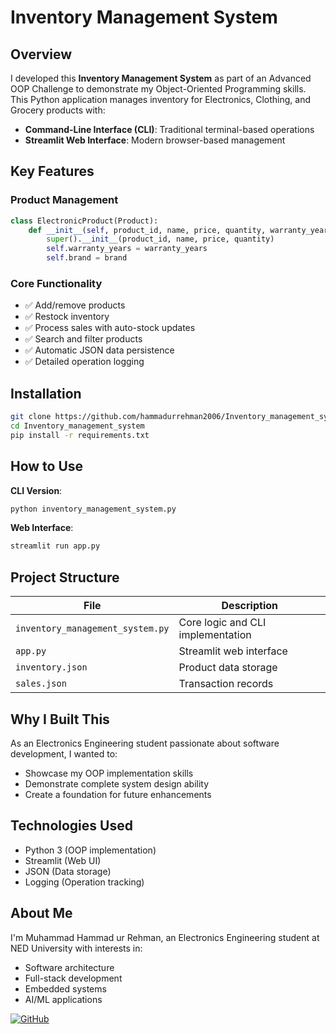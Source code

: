 
# Inventory Management System

## Overview

I developed this **Inventory Management System** as part of an Advanced OOP Challenge to demonstrate my Object-Oriented Programming skills. This Python application manages inventory for Electronics, Clothing, and Grocery products with:

- **Command-Line Interface (CLI)**: Traditional terminal-based operations
- **Streamlit Web Interface**: Modern browser-based management

## Key Features

### Product Management
```python
class ElectronicProduct(Product):
    def __init__(self, product_id, name, price, quantity, warranty_years, brand):
        super().__init__(product_id, name, price, quantity)
        self.warranty_years = warranty_years
        self.brand = brand
```

### Core Functionality
- ✅ Add/remove products  
- ✅ Restock inventory  
- ✅ Process sales with auto-stock updates  
- ✅ Search and filter products  
- ✅ Automatic JSON data persistence  
- ✅ Detailed operation logging  

## Installation

```bash
git clone https://github.com/hammadurrehman2006/Inventory_management_system.git
cd Inventory_management_system
pip install -r requirements.txt
```

## How to Use

**CLI Version**:
```bash
python inventory_management_system.py
```

**Web Interface**:
```bash
streamlit run app.py
```

## Project Structure

| File                          | Description                          |
|-------------------------------|--------------------------------------|
| `inventory_management_system.py` | Core logic and CLI implementation |
| `app.py`                      | Streamlit web interface             |
| `inventory.json`              | Product data storage                |
| `sales.json`                  | Transaction records                 |

## Why I Built This

As an Electronics Engineering student passionate about software development, I wanted to:
- Showcase my OOP implementation skills
- Demonstrate complete system design ability
- Create a foundation for future enhancements

## Technologies Used

- Python 3 (OOP implementation)
- Streamlit (Web UI)
- JSON (Data storage)
- Logging (Operation tracking)

## About Me

I'm Muhammad Hammad ur Rehman, an Electronics Engineering student at NED University with interests in:

- Software architecture
- Full-stack development
- Embedded systems
- AI/ML applications

[![GitHub](https://img.shields.io/badge/GitHub-Profile-blue?style=flat&logo=github)](https://github.com/hammadurrehman2006)
